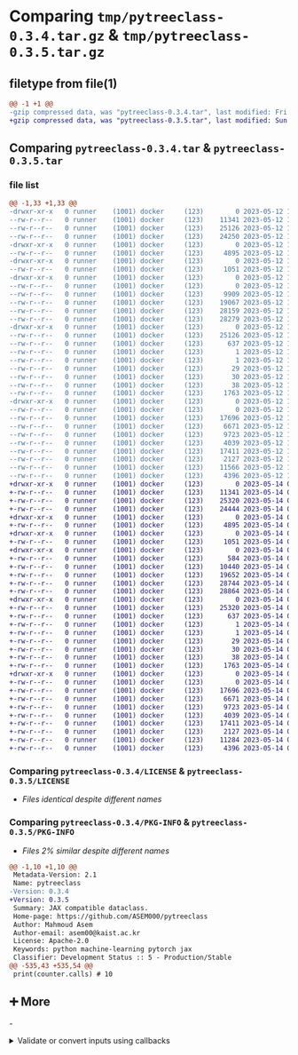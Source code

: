 # Comparing `tmp/pytreeclass-0.3.4.tar.gz` & `tmp/pytreeclass-0.3.5.tar.gz`

## filetype from file(1)

```diff
@@ -1 +1 @@
-gzip compressed data, was "pytreeclass-0.3.4.tar", last modified: Fri May 12 18:36:35 2023, max compression
+gzip compressed data, was "pytreeclass-0.3.5.tar", last modified: Sun May 14 01:10:49 2023, max compression
```

## Comparing `pytreeclass-0.3.4.tar` & `pytreeclass-0.3.5.tar`

### file list

```diff
@@ -1,33 +1,33 @@
-drwxr-xr-x   0 runner    (1001) docker     (123)        0 2023-05-12 18:36:35.767387 pytreeclass-0.3.4/
--rw-r--r--   0 runner    (1001) docker     (123)    11341 2023-05-12 18:36:26.000000 pytreeclass-0.3.4/LICENSE
--rw-r--r--   0 runner    (1001) docker     (123)    25126 2023-05-12 18:36:35.767387 pytreeclass-0.3.4/PKG-INFO
--rw-r--r--   0 runner    (1001) docker     (123)    24250 2023-05-12 18:36:26.000000 pytreeclass-0.3.4/README.md
-drwxr-xr-x   0 runner    (1001) docker     (123)        0 2023-05-12 18:36:35.767387 pytreeclass-0.3.4/docs/
--rw-r--r--   0 runner    (1001) docker     (123)     4895 2023-05-12 18:36:26.000000 pytreeclass-0.3.4/docs/conf.py
-drwxr-xr-x   0 runner    (1001) docker     (123)        0 2023-05-12 18:36:35.767387 pytreeclass-0.3.4/pytreeclass/
--rw-r--r--   0 runner    (1001) docker     (123)     1051 2023-05-12 18:36:26.000000 pytreeclass-0.3.4/pytreeclass/__init__.py
-drwxr-xr-x   0 runner    (1001) docker     (123)        0 2023-05-12 18:36:35.767387 pytreeclass-0.3.4/pytreeclass/_src/
--rw-r--r--   0 runner    (1001) docker     (123)        0 2023-05-12 18:36:26.000000 pytreeclass-0.3.4/pytreeclass/_src/__init__.py
--rw-r--r--   0 runner    (1001) docker     (123)     9909 2023-05-12 18:36:26.000000 pytreeclass-0.3.4/pytreeclass/_src/code_build.py
--rw-r--r--   0 runner    (1001) docker     (123)    19067 2023-05-12 18:36:26.000000 pytreeclass-0.3.4/pytreeclass/_src/tree_base.py
--rw-r--r--   0 runner    (1001) docker     (123)    28159 2023-05-12 18:36:26.000000 pytreeclass-0.3.4/pytreeclass/_src/tree_pprint.py
--rw-r--r--   0 runner    (1001) docker     (123)    28279 2023-05-12 18:36:26.000000 pytreeclass-0.3.4/pytreeclass/_src/tree_util.py
-drwxr-xr-x   0 runner    (1001) docker     (123)        0 2023-05-12 18:36:35.767387 pytreeclass-0.3.4/pytreeclass.egg-info/
--rw-r--r--   0 runner    (1001) docker     (123)    25126 2023-05-12 18:36:35.000000 pytreeclass-0.3.4/pytreeclass.egg-info/PKG-INFO
--rw-r--r--   0 runner    (1001) docker     (123)      637 2023-05-12 18:36:35.000000 pytreeclass-0.3.4/pytreeclass.egg-info/SOURCES.txt
--rw-r--r--   0 runner    (1001) docker     (123)        1 2023-05-12 18:36:35.000000 pytreeclass-0.3.4/pytreeclass.egg-info/dependency_links.txt
--rw-r--r--   0 runner    (1001) docker     (123)        1 2023-05-12 18:36:35.000000 pytreeclass-0.3.4/pytreeclass.egg-info/not-zip-safe
--rw-r--r--   0 runner    (1001) docker     (123)       29 2023-05-12 18:36:35.000000 pytreeclass-0.3.4/pytreeclass.egg-info/requires.txt
--rw-r--r--   0 runner    (1001) docker     (123)       30 2023-05-12 18:36:35.000000 pytreeclass-0.3.4/pytreeclass.egg-info/top_level.txt
--rw-r--r--   0 runner    (1001) docker     (123)       38 2023-05-12 18:36:35.767387 pytreeclass-0.3.4/setup.cfg
--rw-r--r--   0 runner    (1001) docker     (123)     1763 2023-05-12 18:36:26.000000 pytreeclass-0.3.4/setup.py
-drwxr-xr-x   0 runner    (1001) docker     (123)        0 2023-05-12 18:36:35.767387 pytreeclass-0.3.4/tests/
--rw-r--r--   0 runner    (1001) docker     (123)        0 2023-05-12 18:36:26.000000 pytreeclass-0.3.4/tests/__init__.py
--rw-r--r--   0 runner    (1001) docker     (123)    17696 2023-05-12 18:36:26.000000 pytreeclass-0.3.4/tests/test_indexing.py
--rw-r--r--   0 runner    (1001) docker     (123)     6671 2023-05-12 18:36:26.000000 pytreeclass-0.3.4/tests/test_nn.py
--rw-r--r--   0 runner    (1001) docker     (123)     9723 2023-05-12 18:36:26.000000 pytreeclass-0.3.4/tests/test_tree_freeze.py
--rw-r--r--   0 runner    (1001) docker     (123)     4039 2023-05-12 18:36:26.000000 pytreeclass-0.3.4/tests/test_tree_operator.py
--rw-r--r--   0 runner    (1001) docker     (123)    17411 2023-05-12 18:36:26.000000 pytreeclass-0.3.4/tests/test_tree_pprint.py
--rw-r--r--   0 runner    (1001) docker     (123)     2127 2023-05-12 18:36:26.000000 pytreeclass-0.3.4/tests/test_tree_viz_util.py
--rw-r--r--   0 runner    (1001) docker     (123)    11566 2023-05-12 18:36:26.000000 pytreeclass-0.3.4/tests/test_treeclass.py
--rw-r--r--   0 runner    (1001) docker     (123)     4396 2023-05-12 18:36:26.000000 pytreeclass-0.3.4/tests/test_under_jit.py
+drwxr-xr-x   0 runner    (1001) docker     (123)        0 2023-05-14 01:10:49.023305 pytreeclass-0.3.5/
+-rw-r--r--   0 runner    (1001) docker     (123)    11341 2023-05-14 01:10:32.000000 pytreeclass-0.3.5/LICENSE
+-rw-r--r--   0 runner    (1001) docker     (123)    25320 2023-05-14 01:10:49.023305 pytreeclass-0.3.5/PKG-INFO
+-rw-r--r--   0 runner    (1001) docker     (123)    24444 2023-05-14 01:10:32.000000 pytreeclass-0.3.5/README.md
+drwxr-xr-x   0 runner    (1001) docker     (123)        0 2023-05-14 01:10:49.019305 pytreeclass-0.3.5/docs/
+-rw-r--r--   0 runner    (1001) docker     (123)     4895 2023-05-14 01:10:32.000000 pytreeclass-0.3.5/docs/conf.py
+drwxr-xr-x   0 runner    (1001) docker     (123)        0 2023-05-14 01:10:49.019305 pytreeclass-0.3.5/pytreeclass/
+-rw-r--r--   0 runner    (1001) docker     (123)     1051 2023-05-14 01:10:32.000000 pytreeclass-0.3.5/pytreeclass/__init__.py
+drwxr-xr-x   0 runner    (1001) docker     (123)        0 2023-05-14 01:10:49.019305 pytreeclass-0.3.5/pytreeclass/_src/
+-rw-r--r--   0 runner    (1001) docker     (123)      584 2023-05-14 01:10:32.000000 pytreeclass-0.3.5/pytreeclass/_src/__init__.py
+-rw-r--r--   0 runner    (1001) docker     (123)    10440 2023-05-14 01:10:32.000000 pytreeclass-0.3.5/pytreeclass/_src/code_build.py
+-rw-r--r--   0 runner    (1001) docker     (123)    19652 2023-05-14 01:10:32.000000 pytreeclass-0.3.5/pytreeclass/_src/tree_base.py
+-rw-r--r--   0 runner    (1001) docker     (123)    28744 2023-05-14 01:10:32.000000 pytreeclass-0.3.5/pytreeclass/_src/tree_pprint.py
+-rw-r--r--   0 runner    (1001) docker     (123)    28864 2023-05-14 01:10:32.000000 pytreeclass-0.3.5/pytreeclass/_src/tree_util.py
+drwxr-xr-x   0 runner    (1001) docker     (123)        0 2023-05-14 01:10:49.019305 pytreeclass-0.3.5/pytreeclass.egg-info/
+-rw-r--r--   0 runner    (1001) docker     (123)    25320 2023-05-14 01:10:48.000000 pytreeclass-0.3.5/pytreeclass.egg-info/PKG-INFO
+-rw-r--r--   0 runner    (1001) docker     (123)      637 2023-05-14 01:10:48.000000 pytreeclass-0.3.5/pytreeclass.egg-info/SOURCES.txt
+-rw-r--r--   0 runner    (1001) docker     (123)        1 2023-05-14 01:10:48.000000 pytreeclass-0.3.5/pytreeclass.egg-info/dependency_links.txt
+-rw-r--r--   0 runner    (1001) docker     (123)        1 2023-05-14 01:10:48.000000 pytreeclass-0.3.5/pytreeclass.egg-info/not-zip-safe
+-rw-r--r--   0 runner    (1001) docker     (123)       29 2023-05-14 01:10:48.000000 pytreeclass-0.3.5/pytreeclass.egg-info/requires.txt
+-rw-r--r--   0 runner    (1001) docker     (123)       30 2023-05-14 01:10:48.000000 pytreeclass-0.3.5/pytreeclass.egg-info/top_level.txt
+-rw-r--r--   0 runner    (1001) docker     (123)       38 2023-05-14 01:10:49.023305 pytreeclass-0.3.5/setup.cfg
+-rw-r--r--   0 runner    (1001) docker     (123)     1763 2023-05-14 01:10:32.000000 pytreeclass-0.3.5/setup.py
+drwxr-xr-x   0 runner    (1001) docker     (123)        0 2023-05-14 01:10:49.019305 pytreeclass-0.3.5/tests/
+-rw-r--r--   0 runner    (1001) docker     (123)        0 2023-05-14 01:10:32.000000 pytreeclass-0.3.5/tests/__init__.py
+-rw-r--r--   0 runner    (1001) docker     (123)    17696 2023-05-14 01:10:32.000000 pytreeclass-0.3.5/tests/test_indexing.py
+-rw-r--r--   0 runner    (1001) docker     (123)     6671 2023-05-14 01:10:32.000000 pytreeclass-0.3.5/tests/test_nn.py
+-rw-r--r--   0 runner    (1001) docker     (123)     9723 2023-05-14 01:10:32.000000 pytreeclass-0.3.5/tests/test_tree_freeze.py
+-rw-r--r--   0 runner    (1001) docker     (123)     4039 2023-05-14 01:10:32.000000 pytreeclass-0.3.5/tests/test_tree_operator.py
+-rw-r--r--   0 runner    (1001) docker     (123)    17411 2023-05-14 01:10:32.000000 pytreeclass-0.3.5/tests/test_tree_pprint.py
+-rw-r--r--   0 runner    (1001) docker     (123)     2127 2023-05-14 01:10:32.000000 pytreeclass-0.3.5/tests/test_tree_viz_util.py
+-rw-r--r--   0 runner    (1001) docker     (123)    11284 2023-05-14 01:10:32.000000 pytreeclass-0.3.5/tests/test_treeclass.py
+-rw-r--r--   0 runner    (1001) docker     (123)     4396 2023-05-14 01:10:32.000000 pytreeclass-0.3.5/tests/test_under_jit.py
```

### Comparing `pytreeclass-0.3.4/LICENSE` & `pytreeclass-0.3.5/LICENSE`

 * *Files identical despite different names*

### Comparing `pytreeclass-0.3.4/PKG-INFO` & `pytreeclass-0.3.5/PKG-INFO`

 * *Files 2% similar despite different names*

```diff
@@ -1,10 +1,10 @@
 Metadata-Version: 2.1
 Name: pytreeclass
-Version: 0.3.4
+Version: 0.3.5
 Summary: JAX compatible dataclass.
 Home-page: https://github.com/ASEM000/pytreeclass
 Author: Mahmoud Asem
 Author-email: asem00@kaist.ac.kr
 License: Apache-2.0
 Keywords: python machine-learning pytorch jax
 Classifier: Development Status :: 5 - Production/Stable
@@ -535,43 +535,54 @@
 print(counter.calls) # 10
 ```
 
 </details>
 
 ## ➕ More<a id="more"></a>
 
-<details> <summary>Validate or convert inputs using callbacks</summary>
+<details> <summary>Validate or convert inputs using type hints</summary>
 
-`PyTreeClass` includes `callbacks` in the `field` to apply a sequence of functions on input at setting the attribute stage. The callback is quite useful in several cases, for instance, to ensure a certain input type within a valid range. See example:
+`PyTreeClass` executes functions defined inside `typing.Annotated` on field values before assigning it to the instance.
+The functionality can be quite useful in several cases, for instance, to ensure a certain input type within a valid range. See example:
 
 ```python
 import jax
 import pytreeclass as pytc
-
-def positive_int_callback(value):
-    if not isinstance(value, int):
-        raise TypeError("Value must be an integer")
-    if value <= 0:
-        raise ValueError("Value must be positive")
-    return value
+# python 3.9 and above
+from typing import Annotated
+# python 3.8
+# from typing_extensions import Annotated
+
+class PositiveInt:
+    def __call__(self,value):
+        if not isinstance(value, int):
+            raise TypeError("Value must be an integer")
+        if value <= 0:
+            raise ValueError("Value must be positive")
+        return value
 
 
 class Tree(pytc.TreeClass):
-    in_features:int = pytc.field(callbacks=[positive_int_callback])
-
+    in_features: Annotated[int, PositiveInt()]
 
 tree = Tree(1)
 # no error
 
-tree = Tree(0)
-# ValueError: Error for field=`in_features`:
+try:
+    tree = Tree(0)
+except ValueError as e:
+    print(e)
+# Error for field=`in_features`:
 # Value must be positive
 
-tree = Tree(1.0)
-# TypeError: Error for field=`in_features`:
+try:
+    tree = Tree(1.0)
+except TypeError as e:
+    print(e)
+# Error for field=`in_features`:
 # Value must be an integer
 ```
 
 </details>
 
 <details>  <summary> Add leafwise math operations to PyTreeClass wrapped class</summary>
```

### Comparing `pytreeclass-0.3.4/README.md` & `pytreeclass-0.3.5/README.md`

 * *Files 1% similar despite different names*

```diff
@@ -512,43 +512,54 @@
 print(counter.calls) # 10
 ```
 
 </details>
 
 ## ➕ More<a id="more"></a>
 
-<details> <summary>Validate or convert inputs using callbacks</summary>
+<details> <summary>Validate or convert inputs using type hints</summary>
 
-`PyTreeClass` includes `callbacks` in the `field` to apply a sequence of functions on input at setting the attribute stage. The callback is quite useful in several cases, for instance, to ensure a certain input type within a valid range. See example:
+`PyTreeClass` executes functions defined inside `typing.Annotated` on field values before assigning it to the instance.
+The functionality can be quite useful in several cases, for instance, to ensure a certain input type within a valid range. See example:
 
 ```python
 import jax
 import pytreeclass as pytc
-
-def positive_int_callback(value):
-    if not isinstance(value, int):
-        raise TypeError("Value must be an integer")
-    if value <= 0:
-        raise ValueError("Value must be positive")
-    return value
+# python 3.9 and above
+from typing import Annotated
+# python 3.8
+# from typing_extensions import Annotated
+
+class PositiveInt:
+    def __call__(self,value):
+        if not isinstance(value, int):
+            raise TypeError("Value must be an integer")
+        if value <= 0:
+            raise ValueError("Value must be positive")
+        return value
 
 
 class Tree(pytc.TreeClass):
-    in_features:int = pytc.field(callbacks=[positive_int_callback])
-
+    in_features: Annotated[int, PositiveInt()]
 
 tree = Tree(1)
 # no error
 
-tree = Tree(0)
-# ValueError: Error for field=`in_features`:
+try:
+    tree = Tree(0)
+except ValueError as e:
+    print(e)
+# Error for field=`in_features`:
 # Value must be positive
 
-tree = Tree(1.0)
-# TypeError: Error for field=`in_features`:
+try:
+    tree = Tree(1.0)
+except TypeError as e:
+    print(e)
+# Error for field=`in_features`:
 # Value must be an integer
 ```
 
 </details>
 
 <details>  <summary> Add leafwise math operations to PyTreeClass wrapped class</summary>
```

### Comparing `pytreeclass-0.3.4/docs/conf.py` & `pytreeclass-0.3.5/docs/conf.py`

 * *Files identical despite different names*

### Comparing `pytreeclass-0.3.4/pytreeclass/__init__.py` & `pytreeclass-0.3.5/pytreeclass/__init__.py`

 * *Files 0% similar despite different names*

```diff
@@ -46,8 +46,8 @@
     "tree_map_with_trace",
     "tree_leaves_with_trace",
     "tree_flatten_with_trace",
     "tree_repr_with_trace",
     "Partial",
 )
 
-__version__ = "0.3.4"
+__version__ = "0.3.5"
```

### Comparing `pytreeclass-0.3.4/pytreeclass/_src/code_build.py` & `pytreeclass-0.3.5/pytreeclass/_src/code_build.py`

 * *Files 8% similar despite different names*

```diff
@@ -1,19 +1,36 @@
+# Copyright 2023 PyTreeClass authors
+#
+# Licensed under the Apache License, Version 2.0 (the "License");
+# you may not use this file except in compliance with the License.
+# You may obtain a copy of the License at
+#
+#     https://www.apache.org/licenses/LICENSE-2.0
+#
+# Unless required by applicable law or agreed to in writing, software
+# distributed under the License is distributed on an "AS IS" BASIS,
+# WITHOUT WARRANTIES OR CONDITIONS OF ANY KIND, either express or implied.
+# See the License for the specific language governing permissions and
+# limitations under the License.
+
 from __future__ import annotations
 
 import functools as ft
 import sys
 from collections.abc import Callable, MutableMapping, MutableSequence
 from types import FunctionType, MappingProxyType
 from typing import Any, NamedTuple, Sequence
 
+from typing_extensions import Annotated
+
 """Constructor code generation from type annotations."""
 
 PyTree = Any
 EllipsisType = type(Ellipsis)
+AnnotatedType = type(Annotated[int, 1])
 _NOT_SET = type("NOT_SET", (), {"__repr__": lambda _: "NOT_SET"})()
 _MUTABLE_TYPES = (MutableSequence, MutableMapping, set)
 # https://github.com/google/jax/issues/14295
 
 
 class Field(NamedTuple):
     name: str | None = None
@@ -34,50 +51,58 @@
     default: Any = _NOT_SET,
     factory: Callable | None = None,
     init: bool = True,
     repr: bool = True,
     kw_only: bool = False,
     pos_only: bool = False,
     metadata: dict[str, Any] | None = None,  # type: ignore
-    callbacks: Sequence[Any] = (),
     alias: str | None = None,
 ) -> Field:
     """
     Args:
         default: The default value of the field. Mutually exclusive with `factory`.
         factory: A 0-argument function called to initialize field value.
             Mutually exclusive with `default`.
         init: Whether the field is included in the object's __init__ function.
         repr: Whether the field is included in the object's __repr__ function.
         kw_only: Whether the field is keyword-only. Mutually exclusive
             with `pos_only`, effectively placing `/` in the constructor.
         pos_only: Whether the field is positional-only. Mutually exclusive
             with `kw_only`, effectively placing `*` in the constructor.
         metadata: A mapping of user-defined data for the field.
-        callbacks: A sequence of functions to called on `setattr` during
-            initialization to modify the field value.
         alias: An a alias for the field name in the constructor.
 
+    Note:
+        Use functions in `typing.Annotated` metadata to allow for functions
+        to be called on the field value before it is assigned. check the
+        PEP 593, and the example below for more details.
+
     Example:
         >>> import pytreeclass as pytc
-        >>> def instance_cb_factory(klass):
-        ...    def wrapper(x):
-        ...        assert isinstance(x, klass)
+        >>> from typing_extensions import Annotated # if python < 3.9
+
+        >>> class IsInstance:
+        ...    def __init__(self, type_):
+        ...        self.type_ = type_
+        ...    def __call__(self, x):
+        ...        assert isinstance(x, self.type_)
         ...        return x
-        ...    return wrapper
 
-        >>> def positive_check_callback(x):
-        ...    assert x > 0
-        ...    return x
+        >>> class GreaterThan:
+        ...    def __init__(self, value):
+        ...        self.value = value
+        ...    def __call__(self, x):
+        ...        assert x > self.value
+        ...        return x
 
         >>> class Employee(pytc.TreeClass):
         ...    # assert employee `name` is str
-        ...    name: str = pytc.field(callbacks=[instance_cb_factory(str)])
+        ...    name: Annotated[str, IsInstance(str)]
         ...    # use callback compostion to assert employee `age` is int and positive
-        ...    age: int = pytc.field(callbacks=[instance_cb_factory(int), positive_check_callback])
+        ...    age: Annotated[int, IsInstance(int), GreaterThan(0)]
         ...    # use `id` in the constructor for `_id` attribute
         ...    # this is useful for private attributes that are not supposed
         ...    # to be accessed directly and hide it from the repr
         ...    _id: int = pytc.field(alias="id", repr=False)
 
         >>> tree = Employee(name="Asem", age=10, id=1)
         >>> print(tree)  # _id is not shown
@@ -112,40 +137,24 @@
     elif metadata is not None:
         raise TypeError(
             "`metadata` must be a dictionary describing the metadata of "
             "the field or `None` if no metadata is provided, "
             f"got type=`{type(metadata).__name__}` instead."
         )
 
-    if not isinstance(callbacks, Sequence):
-        raise TypeError(
-            f"`callbacks` must be a Sequence of one-argument function(s) "
-            "operating on the field value, and returning a modified value, "
-            f"got type `{type(callbacks).__name__}` instead."
-        )
-
-    for index, callback in enumerate(callbacks):
-        if not isinstance(callback, Callable):  # type: ignore
-            raise TypeError(
-                f"`callback` must be a one-argument function "
-                "operating on the field value, and returning a modified value, "
-                f"got type `{type(callback).__name__}` at {index=} instead."
-            )
-
     return Field(
         name=None,
         type=None,
         default=default,
         factory=factory,
         init=init,
         repr=repr,
         kw_only=kw_only,
         pos_only=pos_only,
         metadata=metadata,  # type: ignore
-        callbacks=callbacks,
         alias=alias,
     )
 
 
 @ft.lru_cache(maxsize=128)
 def _build_field_map(klass: type) -> MappingProxyType[str, Field]:
     field_map = dict()  # type: dict[str, Field]
@@ -158,15 +167,15 @@
 
     # TODO: use inspect to get annotations, once min python version >3.9
     if "__annotations__" not in vars(klass):
         return MappingProxyType(field_map)
 
     for name in (annotation_map := vars(klass)["__annotations__"]):
         value = vars(klass).get(name, _NOT_SET)
-        type = annotation_map[name]
+        hint = annotation_map[name]
 
         if name == "self":
             # while `dataclasses` allows `self` as a field name, its confusing
             # and not recommended. so raise an error
             raise ValueError("Field name cannot be `self`.")
 
         if isinstance(value, Field):
@@ -174,26 +183,33 @@
                 # example case: `x: Any = field(default=[1, 2, 3])`
                 raise TypeError(
                     f"Mutable default value= {value.default} is not allowed"
                     f" for field `{name}` in class `{klass.__name__}`.\n"
                     f" use `field(... ,factory=lambda:{value.default})` instead"
                 )
             # case: `x: Any = field(default=1)`
-            field_map[name] = value._replace(name=name, type=type)
+            field_map[name] = value._replace(name=name, type=hint)
         else:
             if isinstance(value, _MUTABLE_TYPES):
                 # https://github.com/ericvsmith/dataclasses/issues/3
                 # example case: `x: Any = [1, 2, 3]`
                 raise TypeError(
                     f"Mutable value= {(value)} is not allowed"
                     f" for field `{name}` in class `{klass.__name__}`.\n"
                     f" use `field(... ,factory=lambda:{value})` instead"
                 )
             # case: `x: int = 1` or `x: Any`
-            field_map[name] = Field(name=name, type=type, default=value)
+            field_map[name] = Field(name=name, type=hint, default=value)
+
+        if isinstance(hint, AnnotatedType):
+            # case: 'x: Annotated[int, Range(0, 10)]'
+            # follows PEP 593 https://peps.python.org/pep-0593/
+            if callbacks := tuple(x for x in hint.__metadata__ if callable(x)):
+                field_map[name] = field_map[name]._replace(callbacks=callbacks)
+
     return MappingProxyType(field_map)
 
 
 def fields(x: Any) -> Sequence[Field]:
     """Returns a tuple of `Field` objects for the given instance or class.
 
     `Field` objects are generated from the class type hints and contains
```

### Comparing `pytreeclass-0.3.4/pytreeclass/_src/tree_base.py` & `pytreeclass-0.3.5/pytreeclass/_src/tree_base.py`

 * *Files 2% similar despite different names*

```diff
@@ -1,7 +1,21 @@
+# Copyright 2023 PyTreeClass authors
+#
+# Licensed under the Apache License, Version 2.0 (the "License");
+# you may not use this file except in compliance with the License.
+# You may obtain a copy of the License at
+#
+#     https://www.apache.org/licenses/LICENSE-2.0
+#
+# Unless required by applicable law or agreed to in writing, software
+# distributed under the License is distributed on an "AS IS" BASIS,
+# WITHOUT WARRANTIES OR CONDITIONS OF ANY KIND, either express or implied.
+# See the License for the specific language governing permissions and
+# limitations under the License.
+
 from __future__ import annotations
 
 import abc
 from collections.abc import Callable
 from contextlib import contextmanager
 from typing import Any, NamedTuple, TypeVar
```

### Comparing `pytreeclass-0.3.4/pytreeclass/_src/tree_pprint.py` & `pytreeclass-0.3.5/pytreeclass/_src/tree_pprint.py`

 * *Files 2% similar despite different names*

```diff
@@ -1,7 +1,21 @@
+# Copyright 2023 PyTreeClass authors
+#
+# Licensed under the Apache License, Version 2.0 (the "License");
+# you may not use this file except in compliance with the License.
+# You may obtain a copy of the License at
+#
+#     https://www.apache.org/licenses/LICENSE-2.0
+#
+# Unless required by applicable law or agreed to in writing, software
+# distributed under the License is distributed on an "AS IS" BASIS,
+# WITHOUT WARRANTIES OR CONDITIONS OF ANY KIND, either express or implied.
+# See the License for the specific language governing permissions and
+# limitations under the License.
+
 from __future__ import annotations
 
 import dataclasses as dc
 import functools as ft
 import inspect
 import math
 from itertools import chain
```

### Comparing `pytreeclass-0.3.4/pytreeclass/_src/tree_util.py` & `pytreeclass-0.3.5/pytreeclass/_src/tree_util.py`

 * *Files 7% similar despite different names*

```diff
@@ -1,7 +1,21 @@
+# Copyright 2023 PyTreeClass authors
+#
+# Licensed under the Apache License, Version 2.0 (the "License");
+# you may not use this file except in compliance with the License.
+# You may obtain a copy of the License at
+#
+#     https://www.apache.org/licenses/LICENSE-2.0
+#
+# Unless required by applicable law or agreed to in writing, software
+# distributed under the License is distributed on an "AS IS" BASIS,
+# WITHOUT WARRANTIES OR CONDITIONS OF ANY KIND, either express or implied.
+# See the License for the specific language governing permissions and
+# limitations under the License.
+
 from __future__ import annotations
 
 import dataclasses as dc
 import functools as ft
 import hashlib
 import operator as op
 from math import ceil, floor, trunc
```

### Comparing `pytreeclass-0.3.4/pytreeclass.egg-info/PKG-INFO` & `pytreeclass-0.3.5/pytreeclass.egg-info/PKG-INFO`

 * *Files 2% similar despite different names*

```diff
@@ -1,10 +1,10 @@
 Metadata-Version: 2.1
 Name: pytreeclass
-Version: 0.3.4
+Version: 0.3.5
 Summary: JAX compatible dataclass.
 Home-page: https://github.com/ASEM000/pytreeclass
 Author: Mahmoud Asem
 Author-email: asem00@kaist.ac.kr
 License: Apache-2.0
 Keywords: python machine-learning pytorch jax
 Classifier: Development Status :: 5 - Production/Stable
@@ -535,43 +535,54 @@
 print(counter.calls) # 10
 ```
 
 </details>
 
 ## ➕ More<a id="more"></a>
 
-<details> <summary>Validate or convert inputs using callbacks</summary>
+<details> <summary>Validate or convert inputs using type hints</summary>
 
-`PyTreeClass` includes `callbacks` in the `field` to apply a sequence of functions on input at setting the attribute stage. The callback is quite useful in several cases, for instance, to ensure a certain input type within a valid range. See example:
+`PyTreeClass` executes functions defined inside `typing.Annotated` on field values before assigning it to the instance.
+The functionality can be quite useful in several cases, for instance, to ensure a certain input type within a valid range. See example:
 
 ```python
 import jax
 import pytreeclass as pytc
-
-def positive_int_callback(value):
-    if not isinstance(value, int):
-        raise TypeError("Value must be an integer")
-    if value <= 0:
-        raise ValueError("Value must be positive")
-    return value
+# python 3.9 and above
+from typing import Annotated
+# python 3.8
+# from typing_extensions import Annotated
+
+class PositiveInt:
+    def __call__(self,value):
+        if not isinstance(value, int):
+            raise TypeError("Value must be an integer")
+        if value <= 0:
+            raise ValueError("Value must be positive")
+        return value
 
 
 class Tree(pytc.TreeClass):
-    in_features:int = pytc.field(callbacks=[positive_int_callback])
-
+    in_features: Annotated[int, PositiveInt()]
 
 tree = Tree(1)
 # no error
 
-tree = Tree(0)
-# ValueError: Error for field=`in_features`:
+try:
+    tree = Tree(0)
+except ValueError as e:
+    print(e)
+# Error for field=`in_features`:
 # Value must be positive
 
-tree = Tree(1.0)
-# TypeError: Error for field=`in_features`:
+try:
+    tree = Tree(1.0)
+except TypeError as e:
+    print(e)
+# Error for field=`in_features`:
 # Value must be an integer
 ```
 
 </details>
 
 <details>  <summary> Add leafwise math operations to PyTreeClass wrapped class</summary>
```

### Comparing `pytreeclass-0.3.4/pytreeclass.egg-info/SOURCES.txt` & `pytreeclass-0.3.5/pytreeclass.egg-info/SOURCES.txt`

 * *Files identical despite different names*

### Comparing `pytreeclass-0.3.4/setup.py` & `pytreeclass-0.3.5/setup.py`

 * *Files identical despite different names*

### Comparing `pytreeclass-0.3.4/tests/test_indexing.py` & `pytreeclass-0.3.5/tests/test_indexing.py`

 * *Files identical despite different names*

### Comparing `pytreeclass-0.3.4/tests/test_nn.py` & `pytreeclass-0.3.5/tests/test_nn.py`

 * *Files identical despite different names*

### Comparing `pytreeclass-0.3.4/tests/test_tree_freeze.py` & `pytreeclass-0.3.5/tests/test_tree_freeze.py`

 * *Files identical despite different names*

### Comparing `pytreeclass-0.3.4/tests/test_tree_operator.py` & `pytreeclass-0.3.5/tests/test_tree_operator.py`

 * *Files identical despite different names*

### Comparing `pytreeclass-0.3.4/tests/test_tree_pprint.py` & `pytreeclass-0.3.5/tests/test_tree_pprint.py`

 * *Files identical despite different names*

### Comparing `pytreeclass-0.3.4/tests/test_tree_viz_util.py` & `pytreeclass-0.3.5/tests/test_tree_viz_util.py`

 * *Files identical despite different names*

### Comparing `pytreeclass-0.3.4/tests/test_treeclass.py` & `pytreeclass-0.3.5/tests/test_treeclass.py`

 * *Files 2% similar despite different names*

```diff
@@ -3,14 +3,15 @@
 from typing import Any
 
 import jax
 import jax.tree_util as jtu
 import numpy.testing as npt
 import pytest
 from jax import numpy as jnp
+from typing_extensions import Annotated
 
 import pytreeclass as pytc
 
 
 def test_field_mutually_exclusive():
     with pytest.raises(ValueError):
         pytc.field(default=1, factory=lambda: 1)
@@ -365,71 +366,61 @@
             if x < min or x > max:
                 raise AssertionError
             return x
 
         return _range_validator
 
     class Test(pytc.TreeClass):
-        a: int = pytc.field(callbacks=[instance_validator(int)])
+        a: Annotated[int, instance_validator(int)]
 
     with pytest.raises(AssertionError):
         Test(a="a")
 
     assert Test(a=1).a == 1
 
     class Test(pytc.TreeClass):
-        a: int = pytc.field(callbacks=[instance_validator((int, float))])
+        a: Annotated[int, instance_validator((int, float))]
 
     assert Test(a=1).a == 1
     assert Test(a=1.0).a == 1.0
 
     with pytest.raises(AssertionError):
         Test(a="a")
 
     class Test(pytc.TreeClass):
-        a: int = pytc.field(callbacks=[range_validator(0, 10)])
+        a: Annotated[int, range_validator(0, 10)]
 
     with pytest.raises(AssertionError):
         Test(a=-1)
 
     assert Test(a=0).a == 0
 
     with pytest.raises(AssertionError):
         Test(a=11)
 
     class Test(pytc.TreeClass):
-        a: int = pytc.field(callbacks=[range_validator(0, 10), instance_validator(int)])
+        a: Annotated[int, range_validator(0, 10), instance_validator(int)]
 
     with pytest.raises(AssertionError):
         Test(a=-1)
 
     with pytest.raises(AssertionError):
         Test(a=11)
 
     with pytest.raises(TypeError):
 
         class Test(pytc.TreeClass):
-            a: int = pytc.field(callbacks=1)
-
-    with pytest.raises(TypeError):
-
-        class Test(pytc.TreeClass):
-            a: int = pytc.field(callbacks=[1])
-
-    with pytest.raises(TypeError):
-
-        class Test(pytc.TreeClass):
-            a: int = pytc.field(callbacks=[lambda: True])
+            a: Annotated[int, lambda: True]
 
         Test(a=1)
 
 
 def test_treeclass_frozen_field():
     class Test(pytc.TreeClass):
-        a: int = pytc.field(callbacks=[pytc.freeze])
+        a: Annotated[int, pytc.freeze]
 
     t = Test(1)
 
     assert t.a == pytc.freeze(1)
     assert jtu.tree_leaves(t) == []
```

### Comparing `pytreeclass-0.3.4/tests/test_under_jit.py` & `pytreeclass-0.3.5/tests/test_under_jit.py`

 * *Files identical despite different names*

